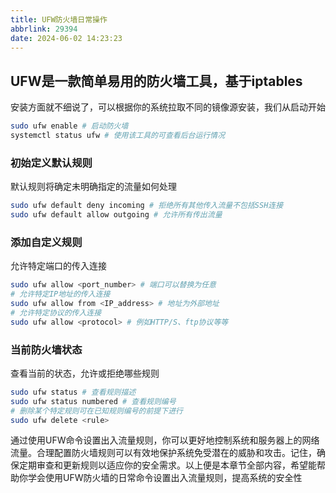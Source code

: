 ```yaml
---
title: UFW防火墙日常操作
abbrlink: 29394
date: 2024-06-02 14:23:23
---
```


## UFW是一款简单易用的防火墙工具，基于iptables

安装方面就不细说了，可以根据你的系统拉取不同的镜像源安装，我们从启动开始

```bash
sudo ufw enable # 启动防火墙
systemctl status ufw # 使用该工具的可查看后台运行情况
```

### 初始定义默认规则

默认规则将确定未明确指定的流量如何处理

```bash
sudo ufw default deny incoming # 拒绝所有其他传入流量不包括SSH连接
sudo ufw default allow outgoing # 允许所有传出流量
```

### 添加自定义规则

允许特定端口的传入连接

```bash
sudo ufw allow <port_number> # 端口可以替换为任意
# 允许特定IP地址的传入连接
sudo ufw allow from <IP_address> # 地址为外部地址
# 允许特定协议的传入连接
sudo ufw allow <protocol> # 例如HTTP/S、ftp协议等等
```

### 当前防火墙状态

查看当前的状态，允许或拒绝哪些规则

```bash
sudo ufw status # 查看规则描述
sudo ufw status numbered # 查看规则编号
# 删除某个特定规则可在已知规则编号的前提下进行
sudo ufw delete <rule>
```

通过使用UFW命令设置出入流量规则，你可以更好地控制系统和服务器上的网络流量。合理配置防火墙规则可以有效地保护系统免受潜在的威胁和攻击。记住，确保定期审查和更新规则以适应你的安全需求。以上便是本章节全部内容，希望能帮助你学会使用UFW防火墙的日常命令设置出入流量规则，提高系统的安全性